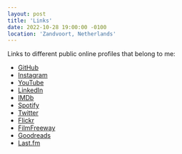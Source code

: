 ```yaml
---
layout: post
title: 'Links'
date: 2022-10-28 19:00:00 -0100
location: 'Zandvoort, Netherlands'
---
```


Links to different public online profiles that belong to me:

- <a href="https://github.com/andorthehood">GitHub</a>
- <a href="https://instagram.com/andortheinfluence">Instagram</a>
- <a href="https://www.youtube.com/c/Polg%C3%A1rAndor">YouTube</a>
- <a href="https://nl.linkedin.com/in/andorstaffed">LinkedIn</a>
- <a href="https://www.imdb.com/name/nm11601357/">IMDb<a>
- <a href="https://open.spotify.com/user/hngrhorace">Spotify</a>
- <a href="https://twitter.com/andormade">Twitter</a>
- <a href="https://www.flickr.com/photos/hngrhorace/">Flickr</a>
- <a href="https://filmfreeway.com/AndorPolgar">FilmFreeway</a>
- <a href="https://www.goodreads.com/user/show/98906610-andor-polg-r">Goodreads</a>
- <a href="https://www.last.fm/user/hngrhorace">Last.fm</a>

